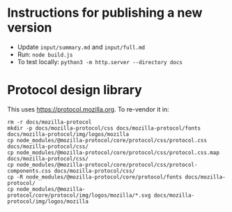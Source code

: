 # Instructions for publishing a new version

- Update `input/summary.md` and `input/full.md`
- Run: `node build.js`
- To test locally: `python3 -m http.server --directory docs`

# Protocol design library

This uses https://protocol.mozilla.org. To re-vendor it in:

```
rm -r docs/mozilla-protocol
mkdir -p docs/mozilla-protocol/css docs/mozilla-protocol/fonts docs/mozilla-protocol/img/logos/mozilla
cp node_modules/@mozilla-protocol/core/protocol/css/protocol.css docs/mozilla-protocol/css/
cp node_modules/@mozilla-protocol/core/protocol/css/protocol.css.map docs/mozilla-protocol/css/
cp node_modules/@mozilla-protocol/core/protocol/css/protocol-components.css docs/mozilla-protocol/css/
cp -R node_modules/@mozilla-protocol/core/protocol/fonts docs/mozilla-protocol/
cp node_modules/@mozilla-protocol/core/protocol/img/logos/mozilla/*.svg docs/mozilla-protocol/img/logos/mozilla
```
